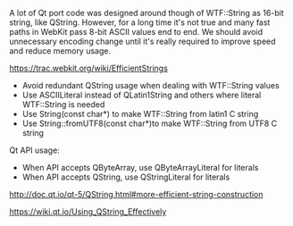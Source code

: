 A lot of Qt port code was designed around though of WTF::String as 16-bit string, like QString. However, for a long time it's not true and many fast paths in WebKit pass 8-bit ASCII values end to end. We should avoid unnecessary encoding change until it's really required to improve speed and reduce memory usage.

https://trac.webkit.org/wiki/EfficientStrings

* Avoid redundant QString usage when dealing with WTF::String values
* Use ASCIILiteral instead of QLatin1String and others where literal WTF::String is needed
* Use String(const char*) to make WTF::String from latin1 C string
* Use String::fromUTF8(const char*)to make WTF::String from UTF8 C string

Qt API usage:
* When API accepts QByteArray, use QByteArrayLiteral for literals
* When API accepts QString, use QStringLiteral for literals

http://doc.qt.io/qt-5/QString.html#more-efficient-string-construction

https://wiki.qt.io/Using_QString_Effectively
